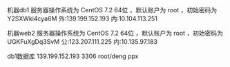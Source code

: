 机器db1 服务器操作系统为 CentOS 7.2 64位 ，默认账户为 root ，初始密码为 Y2SXWki4cya6M
外:139.199.152.193
内:10.104.113.251

机器web2 服务器操作系统为 CentOS 7.2 64位 ，默认账户为 root ，初始密码为 UGKFuXgDq3SvM
公:123.207.111.225
内:10.135.97.183



db1数据库
139.199.152.193
3306
root/deng
ppx










